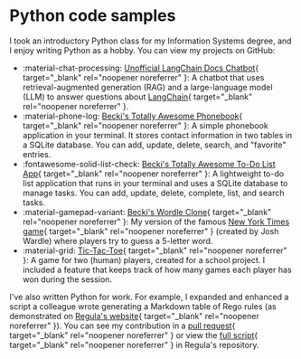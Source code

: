 # Python code samples

I took an introductory Python class for my Information Systems degree, and I enjoy writing Python as a hobby. You can view my projects on GitHub:

- :material-chat-processing: [Unofficial LangChain Docs Chatbot](https://github.com/beckilee/langchain-chatbot){ target="_blank" rel="noopener noreferrer" }: A chatbot that uses retrieval-augmented generation (RAG) and a large-language model (LLM) to answer questions about [LangChain](https://www.langchain.com/){ target="_blank" rel="noopener noreferrer" }.
- :material-phone-log: [Becki's Totally Awesome Phonebook](https://github.com/beckilee/python-projects/tree/main/phonebook){ target="_blank" rel="noopener noreferrer" }: A simple phonebook application in your terminal. It stores contact information in two tables in a SQLite database. You can add, update, delete, search, and "favorite" entries.
- :fontawesome-solid-list-check: [Becki's Totally Awesome To-Do List App](https://github.com/beckilee/python-projects/tree/main/todo-app){ target="_blank" rel="noopener noreferrer" }: A lightweight to-do list application that runs in your terminal and uses a SQLite database to manage tasks. You can add, update, delete, complete, list, and search tasks.
- :material-gamepad-variant: [Becki's Wordle Clone](https://github.com/beckilee/python-projects/tree/main/wordle){ target="_blank" rel="noopener noreferrer" }: My version of the famous [New York Times game](https://www.nytimes.com/games/wordle/index.html){ target="_blank" rel="noopener noreferrer" } (created by Josh Wardle) where players try to guess a 5-letter word.
- :material-grid: [Tic-Tac-Toe](https://github.com/beckilee/python-projects/tree/main/tic-tac-toe){ target="_blank" rel="noopener noreferrer" }: A game for two (human) players, created for a school project. I included a feature that keeps track of how many games each player has won during the session.

I've also written Python for work. For example, I expanded and enhanced a script a colleague wrote generating a Markdown table of Rego rules (as demonstrated on [Regula's website](https://regula.dev/rules.html){ target="_blank" rel="noopener noreferrer" }). You can see my contribution in a [pull request](https://github.com/fugue/regula/pull/283){ target="_blank" rel="noopener noreferrer" } or view the [full script](https://github.com/fugue/regula/blob/master/docs/scripts/rules_tables.py){ target="_blank" rel="noopener noreferrer" } in Regula's repository.